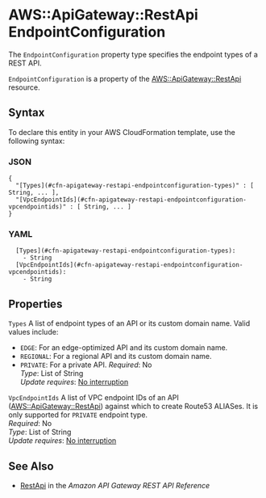 # AWS::ApiGateway::RestApi EndpointConfiguration<a name="aws-properties-apigateway-restapi-endpointconfiguration"></a>

The `EndpointConfiguration` property type specifies the endpoint types of a REST API\.

`EndpointConfiguration` is a property of the [AWS::ApiGateway::RestApi](https://docs.aws.amazon.com/AWSCloudFormation/latest/UserGuide/aws-resource-apigateway-restapi.html) resource\.

## Syntax<a name="aws-properties-apigateway-restapi-endpointconfiguration-syntax"></a>

To declare this entity in your AWS CloudFormation template, use the following syntax:

### JSON<a name="aws-properties-apigateway-restapi-endpointconfiguration-syntax.json"></a>

```
{
  "[Types](#cfn-apigateway-restapi-endpointconfiguration-types)" : [ String, ... ],
  "[VpcEndpointIds](#cfn-apigateway-restapi-endpointconfiguration-vpcendpointids)" : [ String, ... ]
}
```

### YAML<a name="aws-properties-apigateway-restapi-endpointconfiguration-syntax.yaml"></a>

```
  [Types](#cfn-apigateway-restapi-endpointconfiguration-types): 
    - String
  [VpcEndpointIds](#cfn-apigateway-restapi-endpointconfiguration-vpcendpointids): 
    - String
```

## Properties<a name="aws-properties-apigateway-restapi-endpointconfiguration-properties"></a>

`Types`  <a name="cfn-apigateway-restapi-endpointconfiguration-types"></a>
A list of endpoint types of an API or its custom domain name\. Valid values include:  
+ `EDGE`: For an edge\-optimized API and its custom domain name\.
+ `REGIONAL`: For a regional API and its custom domain name\.
+ `PRIVATE`: For a private API\.
*Required*: No  
*Type*: List of String  
*Update requires*: [No interruption](https://docs.aws.amazon.com/AWSCloudFormation/latest/UserGuide/using-cfn-updating-stacks-update-behaviors.html#update-no-interrupt)

`VpcEndpointIds`  <a name="cfn-apigateway-restapi-endpointconfiguration-vpcendpointids"></a>
A list of VPC endpoint IDs of an API \([AWS::ApiGateway::RestApi](https://docs.aws.amazon.com/AWSCloudFormation/latest/UserGuide/aws-resource-apigateway-restapi.html)\) against which to create Route53 ALIASes\. It is only supported for `PRIVATE` endpoint type\.  
*Required*: No  
*Type*: List of String  
*Update requires*: [No interruption](https://docs.aws.amazon.com/AWSCloudFormation/latest/UserGuide/using-cfn-updating-stacks-update-behaviors.html#update-no-interrupt)

## See Also<a name="aws-properties-apigateway-restapi-endpointconfiguration--seealso"></a>
+ [RestApi](https://docs.aws.amazon.com/apigateway/api-reference/resource/rest-api/) in the *Amazon API Gateway REST API Reference*